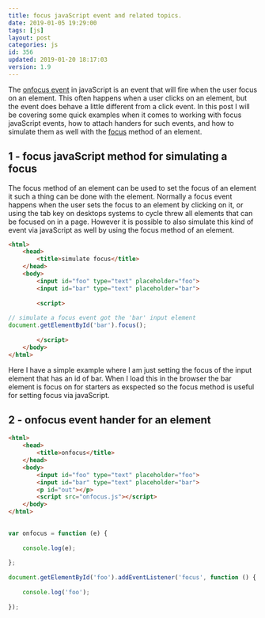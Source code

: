 ```yaml
---
title: focus javaScript event and related topics.
date: 2019-01-05 19:29:00
tags: [js]
layout: post
categories: js
id: 356
updated: 2019-01-20 18:17:03
version: 1.9
---
```


The [onfocus event](https://developer.mozilla.org/en-US/docs/Web/API/GlobalEventHandlers/onfocus) in javaScript is an event that will fire when the user focus on an element. This often happens when a user clicks on an element, but the event does behave a little different from a click event. In this post I will be covering some quick examples when it comes to working with focus javaScript events, how to attach handers for such events, and how to simulate them as well with the [focus](https://developer.mozilla.org/en-US/docs/Web/API/HTMLElement/focus) method of an element.

<!-- more -->

## 1 - focus javaScript method for simulating a focus

The focus method of an element can be used to set the focus of an element it such a thing can be done with the element. Normally a focus event happens when the user sets the focus to an element by clicking on it, or using the tab key on desktops systems to cycle threw all elements that can be focused on in a page. However it is possible to also simulate this kind of event via javaScript as well by using the focus method of an element.

```html
<html>
    <head>
        <title>simulate focus</title>
    </head>
    <body>
        <input id="foo" type="text" placeholder="foo">
        <input id="bar" type="text" placeholder="bar">
 
        <script>
 
// simulate a focus event got the 'bar' input element
document.getElementById('bar').focus();
 
        </script>
    </body>
</html>
```

Here I have a simple example where I am just setting the focus of the input element that has an id of bar. When I load this in the browser the bar element is focus on for starters as exspected so the focus method is useful for setting focus via javaScript.

## 2 - onfocus event hander for an element

```html
<html>
    <head>
        <title>onfocus</title>
    </head>
    <body>
        <input id="foo" type="text" placeholder="foo">
        <input id="bar" type="text" placeholder="bar">
        <p id="out"></p>
        <script src="onfocus.js"></script>
    </body>
</html>
```

```js
 
var onfocus = function (e) {
 
    console.log(e);
 
};
 
document.getElementById('foo').addEventListener('focus', function () {
 
    console.log('foo');
 
});
```


